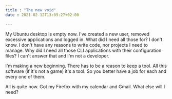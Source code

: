 ```yaml
---
title : "The new void"
date : 2021-02-12T13:09:27+02:00

---
```


My Ubuntu desktop is empty now. I've created a new user, removed excessive applications and logged in.
What did I need all those for? I don't know. I don't have any reasons to write code, nor projects I need to manage. Why did I need all those CLI applications with their configuration files? I can't answer that and I'm not a developer.

I'm making a new beginning. There has to be a reason to keep a tool. All this software (if it's not a game) it's a tool. So you better have a job for each and every one of them.

All is quite now. Got my Firefox with my calendar and Gmail. What else will I need?